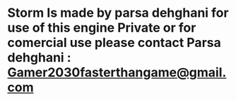 # Storm Is made by parsa dehghani for use of this engine Private or for comercial use please contact Parsa dehghani : Gamer2030fasterthangame@gmail.com